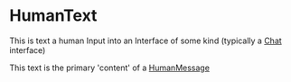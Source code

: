# HumanText
This is text a human Input into an Interface of some kind (typically a [Chat](Chat.md) interface) 

This text is the primary 'content' of a [HumanMessage](HumanMessage.md)